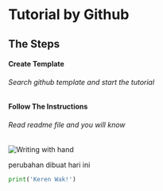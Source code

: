 # Tutorial by Github #

## The Steps ##
#### Create Template ####
###### Search github template and start the tutorial ######

#### Follow The Instructions ####
###### Read readme file and you will know ######
![Writing with hand](https://images.pexels.com/photos/4195504/pexels-photo-4195504.jpeg?auto=compress&cs=tinysrgb&w=1260&h=750&dpr=2)

perubahan dibuat hari ini

``` python
print('Keren Wak!')
```
